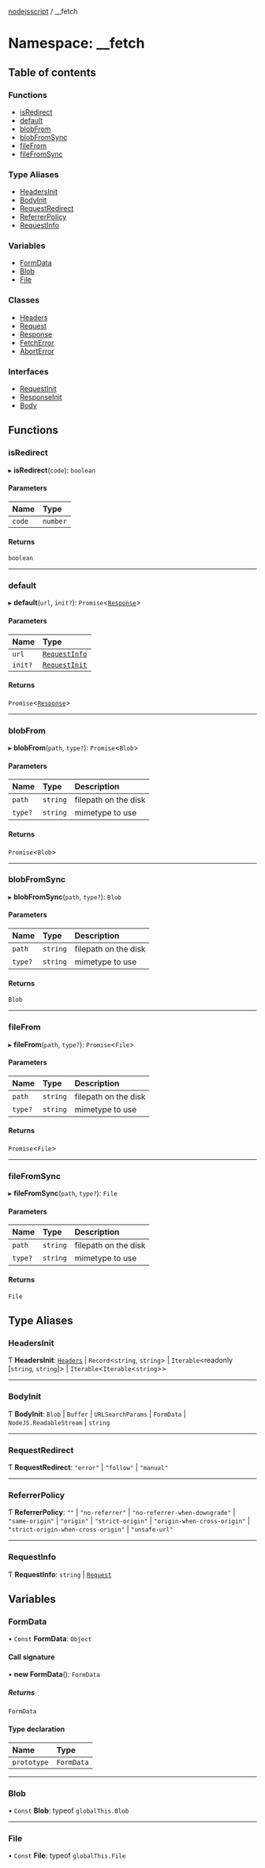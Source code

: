 [nodejsscript](../README.md) / \_\_fetch

# Namespace: \_\_fetch

## Table of contents

### Functions

- [isRedirect](_fetch.md#isredirect)
- [default](_fetch.md#default)
- [blobFrom](_fetch.md#blobfrom)
- [blobFromSync](_fetch.md#blobfromsync)
- [fileFrom](_fetch.md#filefrom)
- [fileFromSync](_fetch.md#filefromsync)

### Type Aliases

- [HeadersInit](_fetch.md#headersinit)
- [BodyInit](_fetch.md#bodyinit)
- [RequestRedirect](_fetch.md#requestredirect)
- [ReferrerPolicy](_fetch.md#referrerpolicy)
- [RequestInfo](_fetch.md#requestinfo)

### Variables

- [FormData](_fetch.md#formdata)
- [Blob](_fetch.md#blob)
- [File](_fetch.md#file)

### Classes

- [Headers](../classes/fetch.Headers.md)
- [Request](../classes/fetch.Request.md)
- [Response](../classes/fetch.Response.md)
- [FetchError](../classes/fetch.FetchError.md)
- [AbortError](../classes/fetch.AbortError.md)

### Interfaces

- [RequestInit](../interfaces/fetch.RequestInit.md)
- [ResponseInit](../interfaces/fetch.ResponseInit.md)
- [Body](../interfaces/fetch.Body.md)

## Functions

### isRedirect

▸ **isRedirect**(`code`): `boolean`

#### Parameters

| Name | Type |
| :------ | :------ |
| `code` | `number` |

#### Returns

`boolean`

___

### default

▸ **default**(`url`, `init?`): `Promise`<[`Response`](../classes/fetch.Response.md)\>

#### Parameters

| Name | Type |
| :------ | :------ |
| `url` | [`RequestInfo`](_fetch.md#requestinfo) |
| `init?` | [`RequestInit`](../interfaces/fetch.RequestInit.md) |

#### Returns

`Promise`<[`Response`](../classes/fetch.Response.md)\>

___

### blobFrom

▸ **blobFrom**(`path`, `type?`): `Promise`<`Blob`\>

#### Parameters

| Name | Type | Description |
| :------ | :------ | :------ |
| `path` | `string` | filepath on the disk |
| `type?` | `string` | mimetype to use |

#### Returns

`Promise`<`Blob`\>

___

### blobFromSync

▸ **blobFromSync**(`path`, `type?`): `Blob`

#### Parameters

| Name | Type | Description |
| :------ | :------ | :------ |
| `path` | `string` | filepath on the disk |
| `type?` | `string` | mimetype to use |

#### Returns

`Blob`

___

### fileFrom

▸ **fileFrom**(`path`, `type?`): `Promise`<`File`\>

#### Parameters

| Name | Type | Description |
| :------ | :------ | :------ |
| `path` | `string` | filepath on the disk |
| `type?` | `string` | mimetype to use |

#### Returns

`Promise`<`File`\>

___

### fileFromSync

▸ **fileFromSync**(`path`, `type?`): `File`

#### Parameters

| Name | Type | Description |
| :------ | :------ | :------ |
| `path` | `string` | filepath on the disk |
| `type?` | `string` | mimetype to use |

#### Returns

`File`

## Type Aliases

### HeadersInit

Ƭ **HeadersInit**: [`Headers`](../classes/fetch.Headers.md) \| `Record`<`string`, `string`\> \| `Iterable`<readonly [`string`, `string`]\> \| `Iterable`<`Iterable`<`string`\>\>

___

### BodyInit

Ƭ **BodyInit**: `Blob` \| `Buffer` \| `URLSearchParams` \| `FormData` \| `NodeJS.ReadableStream` \| `string`

___

### RequestRedirect

Ƭ **RequestRedirect**: ``"error"`` \| ``"follow"`` \| ``"manual"``

___

### ReferrerPolicy

Ƭ **ReferrerPolicy**: ``""`` \| ``"no-referrer"`` \| ``"no-referrer-when-downgrade"`` \| ``"same-origin"`` \| ``"origin"`` \| ``"strict-origin"`` \| ``"origin-when-cross-origin"`` \| ``"strict-origin-when-cross-origin"`` \| ``"unsafe-url"``

___

### RequestInfo

Ƭ **RequestInfo**: `string` \| [`Request`](../classes/fetch.Request.md)

## Variables

### FormData

• `Const` **FormData**: `Object`

#### Call signature

• **new FormData**(): `FormData`

##### Returns

`FormData`

#### Type declaration

| Name | Type |
| :------ | :------ |
| `prototype` | `FormData` |

___

### Blob

• `Const` **Blob**: typeof `globalThis.Blob`

___

### File

• `Const` **File**: typeof `globalThis.File`
